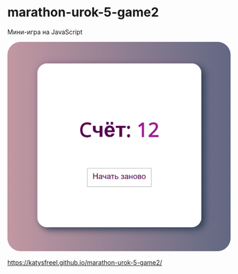 # marathon-urok-5-game2
Мини-игра на JavaScript

![Image](https://github.com/KatySFreel/marathon-urok-5-game2/raw/main/preview.png)

https://katysfreel.github.io/marathon-urok-5-game2/
